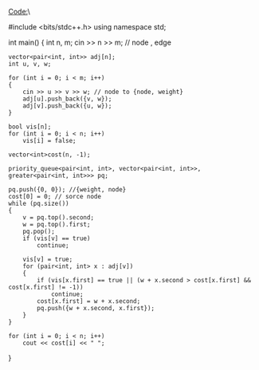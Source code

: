 [Code:](https://ideone.com/ThqyAa)\

#include <bits/stdc++.h>
using namespace std;

int main()
{
    int n, m;
    cin >> n >> m; // node , edge

    vector<pair<int, int>> adj[n];
    int u, v, w;

    for (int i = 0; i < m; i++)
    {
        cin >> u >> v >> w; // node to {node, weight}
        adj[u].push_back({v, w});
        adj[v].push_back({u, w});
    }

    bool vis[n];
    for (int i = 0; i < n; i++)
        vis[i] = false;

    vector<int>cost(n, -1);

    priority_queue<pair<int, int>, vector<pair<int, int>>, greater<pair<int, int>>> pq;

    pq.push({0, 0}); //{weight, node}
    cost[0] = 0; // sorce node
    while (pq.size())
    {
        v = pq.top().second;
        w = pq.top().first;
        pq.pop();
        if (vis[v] == true)
            continue;

        vis[v] = true;
        for (pair<int, int> x : adj[v])
        {
            if (vis[x.first] == true || (w + x.second > cost[x.first] && cost[x.first] != -1))
                continue;
            cost[x.first] = w + x.second;
            pq.push({w + x.second, x.first});
        }
    }

    for (int i = 0; i < n; i++)
        cout << cost[i] << " ";
}
